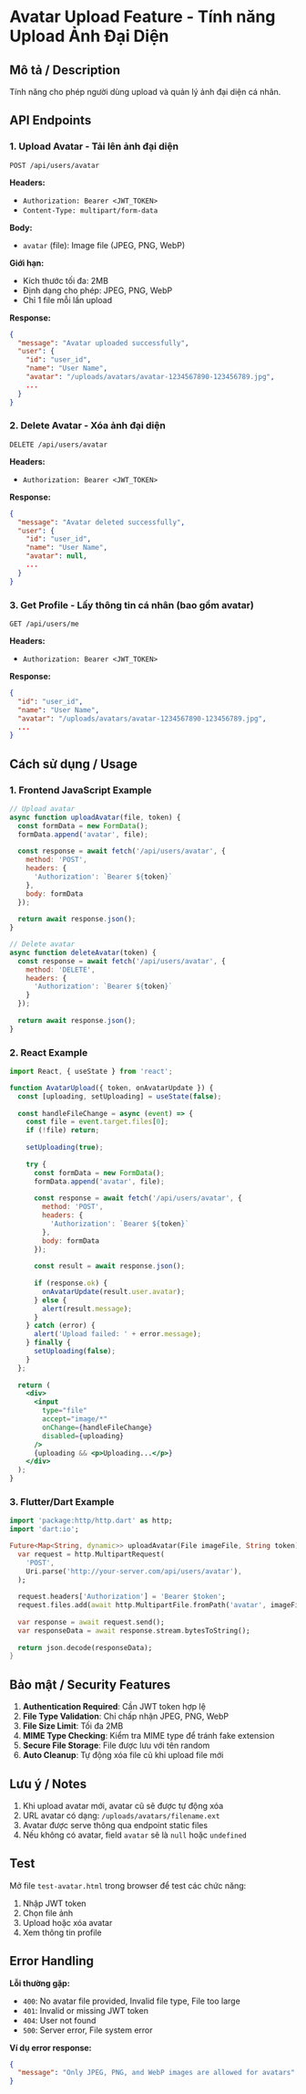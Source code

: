 # Avatar Upload Feature - Tính năng Upload Ảnh Đại Diện

## Mô tả / Description
Tính năng cho phép người dùng upload và quản lý ảnh đại diện cá nhân.

## API Endpoints

### 1. Upload Avatar - Tải lên ảnh đại diện
```
POST /api/users/avatar
```

**Headers:**
- `Authorization: Bearer <JWT_TOKEN>`
- `Content-Type: multipart/form-data`

**Body:** 
- `avatar` (file): Image file (JPEG, PNG, WebP)

**Giới hạn:**
- Kích thước tối đa: 2MB
- Định dạng cho phép: JPEG, PNG, WebP
- Chỉ 1 file mỗi lần upload

**Response:**
```json
{
  "message": "Avatar uploaded successfully",
  "user": {
    "id": "user_id",
    "name": "User Name",
    "avatar": "/uploads/avatars/avatar-1234567890-123456789.jpg",
    ...
  }
}
```

### 2. Delete Avatar - Xóa ảnh đại diện
```
DELETE /api/users/avatar
```

**Headers:**
- `Authorization: Bearer <JWT_TOKEN>`

**Response:**
```json
{
  "message": "Avatar deleted successfully",
  "user": {
    "id": "user_id",
    "name": "User Name",
    "avatar": null,
    ...
  }
}
```

### 3. Get Profile - Lấy thông tin cá nhân (bao gồm avatar)
```
GET /api/users/me
```

**Headers:**
- `Authorization: Bearer <JWT_TOKEN>`

**Response:**
```json
{
  "id": "user_id",
  "name": "User Name",
  "avatar": "/uploads/avatars/avatar-1234567890-123456789.jpg",
  ...
}
```

## Cách sử dụng / Usage

### 1. Frontend JavaScript Example
```javascript
// Upload avatar
async function uploadAvatar(file, token) {
  const formData = new FormData();
  formData.append('avatar', file);
  
  const response = await fetch('/api/users/avatar', {
    method: 'POST',
    headers: {
      'Authorization': `Bearer ${token}`
    },
    body: formData
  });
  
  return await response.json();
}

// Delete avatar
async function deleteAvatar(token) {
  const response = await fetch('/api/users/avatar', {
    method: 'DELETE',
    headers: {
      'Authorization': `Bearer ${token}`
    }
  });
  
  return await response.json();
}
```

### 2. React Example
```jsx
import React, { useState } from 'react';

function AvatarUpload({ token, onAvatarUpdate }) {
  const [uploading, setUploading] = useState(false);
  
  const handleFileChange = async (event) => {
    const file = event.target.files[0];
    if (!file) return;
    
    setUploading(true);
    
    try {
      const formData = new FormData();
      formData.append('avatar', file);
      
      const response = await fetch('/api/users/avatar', {
        method: 'POST',
        headers: {
          'Authorization': `Bearer ${token}`
        },
        body: formData
      });
      
      const result = await response.json();
      
      if (response.ok) {
        onAvatarUpdate(result.user.avatar);
      } else {
        alert(result.message);
      }
    } catch (error) {
      alert('Upload failed: ' + error.message);
    } finally {
      setUploading(false);
    }
  };
  
  return (
    <div>
      <input 
        type="file" 
        accept="image/*" 
        onChange={handleFileChange}
        disabled={uploading}
      />
      {uploading && <p>Uploading...</p>}
    </div>
  );
}
```

### 3. Flutter/Dart Example
```dart
import 'package:http/http.dart' as http;
import 'dart:io';

Future<Map<String, dynamic>> uploadAvatar(File imageFile, String token) async {
  var request = http.MultipartRequest(
    'POST',
    Uri.parse('http://your-server.com/api/users/avatar'),
  );
  
  request.headers['Authorization'] = 'Bearer $token';
  request.files.add(await http.MultipartFile.fromPath('avatar', imageFile.path));
  
  var response = await request.send();
  var responseData = await response.stream.bytesToString();
  
  return json.decode(responseData);
}
```

## Bảo mật / Security Features

1. **Authentication Required**: Cần JWT token hợp lệ
2. **File Type Validation**: Chỉ chấp nhận JPEG, PNG, WebP
3. **File Size Limit**: Tối đa 2MB
4. **MIME Type Checking**: Kiểm tra MIME type để tránh fake extension
5. **Secure File Storage**: File được lưu với tên random
6. **Auto Cleanup**: Tự động xóa file cũ khi upload file mới

## Lưu ý / Notes

1. Khi upload avatar mới, avatar cũ sẽ được tự động xóa
2. URL avatar có dạng: `/uploads/avatars/filename.ext`
3. Avatar được serve thông qua endpoint static files
4. Nếu không có avatar, field `avatar` sẽ là `null` hoặc `undefined`

## Test

Mở file `test-avatar.html` trong browser để test các chức năng:
1. Nhập JWT token
2. Chọn file ảnh
3. Upload hoặc xóa avatar
4. Xem thông tin profile

## Error Handling

**Lỗi thường gặp:**
- `400`: No avatar file provided, Invalid file type, File too large
- `401`: Invalid or missing JWT token
- `404`: User not found
- `500`: Server error, File system error

**Ví dụ error response:**
```json
{
  "message": "Only JPEG, PNG, and WebP images are allowed for avatars"
}
```